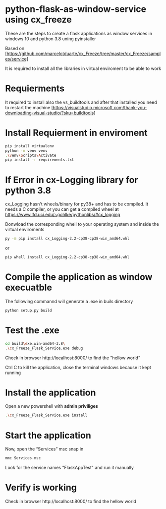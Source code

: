 # python-flask-as-window-service using cx_freeze
These are the steps to create a flask applications as window services in windows 10 and python 3.8 uning pyinstaller

Based on [https://github.com/marcelotduarte/cx_Freeze/tree/master/cx_Freeze/samples/service]


It is required to install all the libraries in virtual enviroment to be able to work

# Requierments
It required to install also the vs_buildtools and after that installed you need to restart the machine
[https://visualstudio.microsoft.com/thank-you-downloading-visual-studio/?sku=buildtools]


# Install Requierment in enviroment 
```sh
pip install virtualenv 
python -m venv venv
.\venv\Scripts\Activate
pip install -r requirements.txt
```

# If Error in cx-Logging library for python 3.8
cx_Logging hasn't wheels/binary for py38+ and has to be compiled. It needs a C compiler, or you can get a compiled wheel at https://www.lfd.uci.edu/~gohlke/pythonlibs/#cx_logging

Donwload the corresponding whell to your operating system and inside the virtual enviroments 
```sh
py -m pip install cx_Logging-2.2-cp38-cp38-win_amd64.whl
```
or
```sh
pip whell install cx_Logging-2.2-cp38-cp38-win_amd64.whl
```

# Compile the application as window execuatble
The following commannd will generate a .exe in  buils directory
```sh
python setup.py build
```

# Test the .exe  
```sh
cd build\exe.win-amd64-3.8\
.\cx_Freeze_Flask_Service.exe debug
```

Check in browser http://localhost:8000/ to find the "hellow world" 

Ctrl C to kill the application, close the terminal windows because it kept running

# Install the application
Open a new powershell with **admin priviliges** 
```sh
.\cx_Freeze_Flask_Service.exe install
```
# Start the application
Now, open the “Services” msc snap in
```sh
mmc Services.msc
```

Look for the service names  "FlaskAppTest" and run it manually

# Verify is working 
Check in browser http://localhost:8000/ to find the hellow world 

